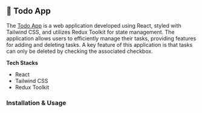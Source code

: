 ## 📝 Todo App

The [Todo App](https://todo-app-38a88905-fce7.vercel.app/) is a web application developed using React, styled with Tailwind CSS, and utilizes Redux Toolkit for state management. The application allows users to efficiently manage their tasks, providing features for adding and deleting tasks. A key feature of this application is that tasks can only be deleted by checking the associated checkbox.

<b>Tech Stacks</b>

<ul>
    <li>React</li>
    <li>Tailwind CSS</li>
    <li>Redux Toolkit</li>
</ul>

### Installation & Usage


